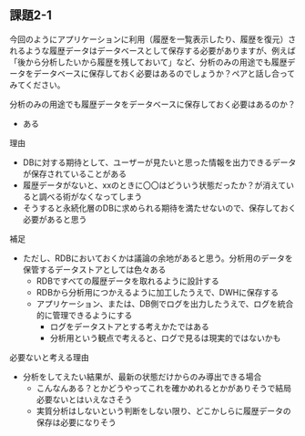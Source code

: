 ## 課題2-1
今回のようにアプリケーションに利用（履歴を一覧表示したり、履歴を復元）されるような履歴データはデータベースとして保存する必要がありますが、例えば「後から分析したいから履歴を残しておいて」など、分析のみの用途でも履歴データをデータベースに保存しておく必要はあるのでしょうか？ペアと話し合ってみてください。

分析のみの用途でも履歴データをデータベースに保存しておく必要はあるのか？
- ある

理由
- DBに対する期待として、ユーザーが見たいと思った情報を出力できるデータが保存されていることがある
- 履歴データがないと、xxのときに〇〇はどういう状態だったか？が消えていると調べる術がなくなってしまう
- そうすると永続化層のDBに求められる期待を満たせないので、保存しておく必要があると思う

補足
- ただし、RDBにおいておくかは議論の余地があると思う。分析用のデータを保管するデータストアとしては色々ある
  - RDBですべての履歴データを取れるように設計する
  - RDBから分析用につかえるように加工したうえで、DWHに保存する
  - アプリケーション、または、DB側でログを出力したうえで、ログを統合的に管理できるようにする
    - ログをデータストアとする考えかたではある
    - 分析用という観点で考えると、ログで見るは現実的ではないかも

必要ないと考える理由
- 分析をしてえたい結果が、最新の状態だけからのみ導出できる場合
  - こんなんある？とかどうやってこれを確かめれるとかがありそうで結局必要ないとはいえなさそう
  - 実質分析はしないという判断をしない限り、どこかしらに履歴データの保存は必要になりそう
